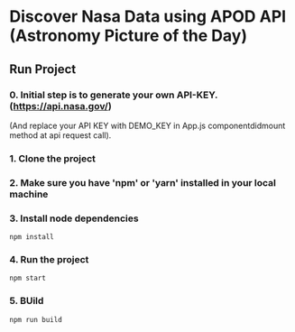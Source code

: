 # Discover Nasa Data using APOD API (Astronomy Picture of the Day)

## Run Project

### 0. Initial step is to generate your own API-KEY. (https://api.nasa.gov/)
(And replace your API KEY with DEMO_KEY in App.js componentdidmount method at api request call).
### 1. Clone the project
### 2. Make sure you have 'npm' or 'yarn' installed in your local machine
### 3. Install node dependencies
```shell
npm install
```
### 4. Run the project
```shell
npm start
```
### 5. BUild
```shell
npm run build
```